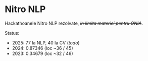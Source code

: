 # Nitro NLP

Hackathoanele Nitro NLP rezolvate, ~~_in limita materiei pentru ONIA_~~.

Status:

- 2025: 77 la NLP, 40 la CV (_todo_)
- 2024: 0.87346 (loc ~36 / 45)
- 2023: 0.34679 (loc ~32 / 46)
